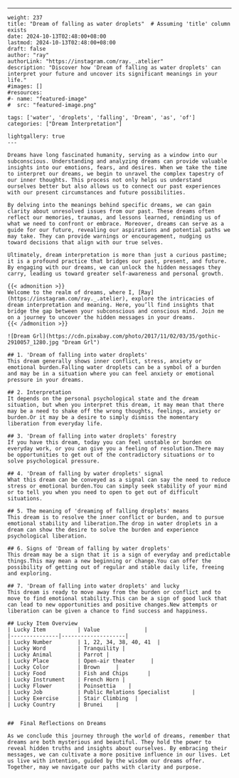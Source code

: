 ---
    weight: 237
    title: "Dream of falling as water droplets"  # Assuming 'title' column exists
    date: 2024-10-13T02:48:00+08:00
    lastmod: 2024-10-13T02:48:00+08:00
    draft: false
    author: "ray"
    authorLink: "https://instagram.com/ray._.atelier"
    description: "Discover how 'Dream of falling as water droplets' can interpret your future and uncover its significant meanings in your life."
    #images: []
    #resources:
    #- name: "featured-image"
    #  src: "featured-image.png"
    
    tags: ['water', 'droplets', 'falling', 'Dream', 'as', 'of']
    categories: ["Dream Interpretation"]
    
    lightgallery: true
    ---
    
    Dreams have long fascinated humanity, serving as a window into our subconscious. Understanding and analyzing dreams can provide valuable insights into our emotions, fears, and desires. When we take the time to interpret our dreams, we begin to unravel the complex tapestry of our inner thoughts. This process not only helps us understand ourselves better but also allows us to connect our past experiences with our present circumstances and future possibilities.
    
    By delving into the meanings behind specific dreams, we can gain clarity about unresolved issues from our past. These dreams often reflect our memories, traumas, and lessons learned, reminding us of what we need to confront or embrace. Moreover, dreams can serve as a guide for our future, revealing our aspirations and potential paths we may take. They can provide warnings or encouragement, nudging us toward decisions that align with our true selves.
    
    Ultimately, dream interpretation is more than just a curious pastime; it is a profound practice that bridges our past, present, and future. By engaging with our dreams, we can unlock the hidden messages they carry, leading us toward greater self-awareness and personal growth.
    
    {{< admonition >}}
    Welcome to the realm of dreams, where I, [Ray](https://instagram.com/ray._.atelier), explore the intricacies of dream interpretation and meaning. Here, you’ll find insights that bridge the gap between your subconscious and conscious mind. Join me on a journey to uncover the hidden messages in your dreams.
    {{< /admonition >}}
    
    ![Dream Grl](https://cdn.pixabay.com/photo/2017/11/02/03/35/gothic-2910057_1280.jpg "Dream Grl")
    
    ## 1. 'Dream of falling into water droplets'
    This dream generally shows inner conflict, stress, anxiety or emotional burden.Falling water droplets can be a symbol of a burden and may be in a situation where you can feel anxiety or emotional pressure in your dreams.
    
    ## 2. Interpretation
    It depends on the personal psychological state and the dream situation, but when you interpret this dream, it may mean that there may be a need to shake off the wrong thoughts, feelings, anxiety or burden.Or it may be a desire to simply dismiss the momentary liberation from everyday life.
    
    ## 3. 'Dream of falling into water droplets' forestry
    If you have this dream, today you can feel unstable or burden on everyday work, or you can give you a feeling of resolution.There may be opportunities to get out of the contradictory situations or to solve psychological pressure.
    
    ## 4. 'Dream of falling by water droplets' signal
    What this dream can be conveyed as a signal can say the need to reduce stress or emotional burden.You can simply seek stability of your mind or to tell you when you need to open to get out of difficult situations.
    
    ## 5. The meaning of 'dreaming of falling droplets' means
    This dream is to resolve the inner conflict or burden, and to pursue emotional stability and liberation.The drop in water droplets in a dream can show the desire to solve the burden and experience psychological liberation.
    
    ## 6. Signs of 'Dream of falling by water droplets'
    This dream may be a sign that it is a sign of everyday and predictable things.This may mean a new beginning or change.You can offer the possibility of getting out of regular and stable daily life, freeing and exploring.
    
    ## 7. 'Dream of falling into water droplets' and lucky
    This dream is ready to move away from the burden or conflict and to move to find emotional stability.This can be a sign of good luck that can lead to new opportunities and positive changes.New attempts or liberation can be given a chance to find success and happiness.
    
    ## Lucky Item Overview
    | Lucky Item          | Value              |
    |---------------|--------------------|
    | Lucky Number        | 1, 22, 34, 38, 40, 41  |
    | Lucky Word          | Tranquility |
    | Lucky Animal        | Parrot |
    | Lucky Place         | Open-air theater     |
    | Lucky Color         | Brown     |
    | Lucky Food          | Fish and Chips      |
    | Lucky Instrument    | French Horn |
    | Lucky Flower        | Poinsettia    |
    | Lucky Job           | Public Relations Specialist       |
    | Lucky Exercise      | Stair Climbing  |
    | Lucky Country       | Brunei    |
    
    
    ##  Final Reflections on Dreams
    
    As we conclude this journey through the world of dreams, remember that dreams are both mysterious and beautiful. They hold the power to reveal hidden truths and insights about ourselves. By embracing their messages, we can cultivate a more positive influence in our lives. Let us live with intention, guided by the wisdom our dreams offer. Together, may we navigate our paths with clarity and purpose.
    